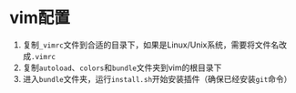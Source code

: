 # vim配置

1. 复制`_vimrc`文件到合适的目录下，如果是Linux/Unix系统，需要将文件名改成`.vimrc`
2. 复制`autoload`、`colors`和`bundle`文件夹到vim的根目录下
3. 进入`bundle`文件夹，运行`install.sh`开始安装插件（确保已经安装`git`命令）
